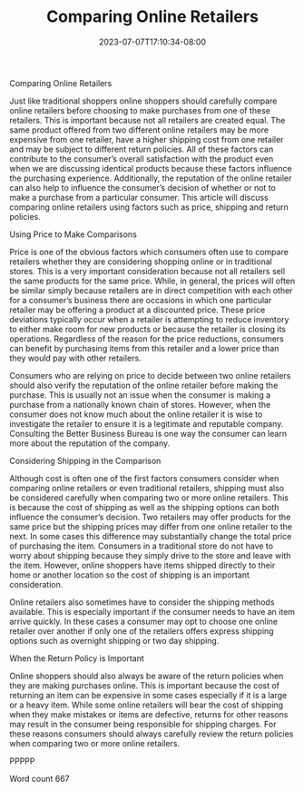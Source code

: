 ﻿---
title: "Comparing Online Retailers"
date: 2023-07-07T17:10:34-08:00
description: "TXT Tips for Web Success"
featured_image: "/images/TXT.jpg"
tags: ["TXT"]
---

Comparing Online Retailers

Just like traditional shoppers online shoppers should carefully compare online retailers before choosing to make purchases from one of these retailers. This is important because not all retailers are created equal. The same product offered from two different online retailers may be more expensive from one retailer, have a higher shipping cost from one retailer and may be subject to different return policies. All of these factors can contribute to the consumer’s overall satisfaction with the product even when we are discussing identical products because these factors influence the purchasing experience. Additionally, the reputation of the online retailer can also help to influence the consumer’s decision of whether or not to make a purchase from a particular consumer. This article will discuss comparing online retailers using factors such as price, shipping and return policies. 

Using Price to Make Comparisons

Price is one of the obvious factors which consumers often use to compare retailers whether they are considering shopping online or in traditional stores. This is a very important consideration because not all retailers sell the same products for the same price. While, in general, the prices will often be similar simply because retailers are in direct competition with each other for a consumer’s business there are occasions in which one particular retailer may be offering a product at a discounted price. These price deviations typically occur when a retailer is attempting to reduce inventory to either make room for new products or because the retailer is closing its operations. Regardless of the reason for the price reductions, consumers can benefit by purchasing items from this retailer and a lower price than they would pay with other retailers.

Consumers who are relying on price to decide between two online retailers should also verify the reputation of the online retailer before making the purchase. This is usually not an issue when the consumer is making a purchase from a nationally known chain of stores. However, when the consumer does not know much about the online retailer it is wise to investigate the retailer to ensure it is a legitimate and reputable company. Consulting the Better Business Bureau is one way the consumer can learn more about the reputation of the company. 

Considering Shipping in the Comparison

Although cost is often one of the first factors consumers consider when comparing online retailers or even traditional retailers, shipping must also be considered carefully when comparing two or more online retailers. This is because the cost of shipping as well as the shipping options can both influence the consumer’s decision. Two retailers may offer products for the same price but the shipping prices may differ from one online retailer to the next. In some cases this difference may substantially change the total price of purchasing the item. Consumers in a traditional store do not have to worry about shipping because they simply drive to the store and leave with the item. However, online shoppers have items shipped directly to their home or another location so the cost of shipping is an important consideration.

Online retailers also sometimes have to consider the shipping methods available. This is especially important if the consumer needs to have an item arrive quickly. In these cases a consumer may opt to choose one online retailer over another if only one of the retailers offers express shipping options such as overnight shipping or two day shipping. 

When the Return Policy is Important

Online shoppers should also always be aware of the return policies when they are making purchases online. This is important because the cost of returning an item can be expensive in some cases especially if it is a large or a heavy item. While some online retailers will bear the cost of shipping when they make mistakes or items are defective, returns for other reasons may result in the consumer being responsible for shipping charges. For these reasons consumers should always carefully review the return policies when comparing two or more online retailers. 


PPPPP

Word count 667

